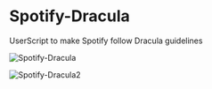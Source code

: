 # Spotify-Dracula
UserScript to make Spotify follow Dracula guidelines

![Spotify-Dracula](https://user-images.githubusercontent.com/27146368/201599878-efb4dfe4-92e1-4d2c-968d-c315258fd073.png)


![Spotify-Dracula2](https://user-images.githubusercontent.com/27146368/201600069-2a834a07-8cbf-4d46-9987-6f9bea574f64.png)
